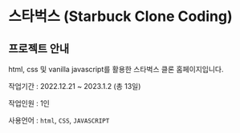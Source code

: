 # 스타벅스 (Starbuck Clone Coding)


## 프로젝트 안내

html, css 및 vanilla javascript를 활용한 스타벅스 클론 홈페이지입니다.


작업기간 : 2022.12.21 ~ 2023.1.2 (총 13일)

작업인원 : 1인

사용언어 : `html`, `CSS`, `JAVASCRIPT`

